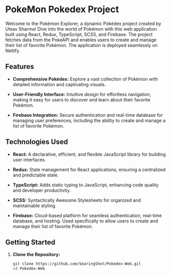 # PokeMon Pokedex Project

Welcome to the Pokémon Explorer, a dynamic Pokédex project created by Utsav Sharma! Dive into the world of Pokémon with this web application built using React, Redux, TypeScript, SCSS, and Firebase. The project fetches data from the PokeAPI and enables users to create and manage their list of favorite Pokémon. The application is deployed seamlessly on Netlify.

## Features

- **Comprehensive Pokédex:** Explore a vast collection of Pokémon with detailed information and captivating visuals.
  
- **User-Friendly Interface:** Intuitive design for effortless navigation, making it easy for users to discover and learn about their favorite Pokémon.

- **Firebase Integration:** Secure authentication and real-time database for managing user preferences, including the ability to create and manage a list of favorite Pokémon.

## Technologies Used

- **React:** A declarative, efficient, and flexible JavaScript library for building user interfaces.

- **Redux:** State management for React applications, ensuring a centralized and predictable state.

- **TypeScript:** Adds static typing to JavaScript, enhancing code quality and developer productivity.

- **SCSS:** Syntactically Awesome Stylesheets for organized and maintainable styling.

- **Firebase:** Cloud-based platform for seamless authentication, real-time database, and hosting. Used specifically to allow users to create and manage their list of favorite Pokémon.

## Getting Started

1. **Clone the Repository:**
   ```bash
   git clone https://github.com/SearingShot/Pokedex-Web.git
   cd Pokedex-Web
